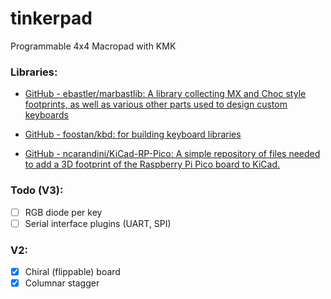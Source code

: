 # tinkerpad

Programmable 4x4 Macropad with KMK

### Libraries:

- [GitHub - ebastler/marbastlib: A library collecting MX and Choc style footprints, as well as various other parts used to design custom keyboards](https://github.com/ebastler/marbastlib)

- [GitHub - foostan/kbd: for building keyboard libraries](https://github.com/foostan/kbd)

- [GitHub - ncarandini/KiCad-RP-Pico: A simple repository of files needed to add a 3D footprint of the Raspberry Pi Pico board to KiCad.](https://github.com/ncarandini/KiCad-RP-Pico)

### Todo (V3):

- [ ] RGB diode per key
- [ ] Serial interface plugins (UART, SPI)

### V2:

- [x] Chiral (flippable) board
- [x] Columnar stagger
